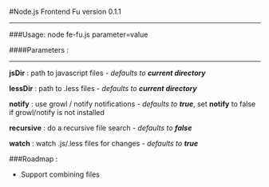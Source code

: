 #Node.js Frontend Fu version 0.1.1
***
###Usage: 
    node fe-fu.js parameter=value

####Parameters :
***

**jsDir** : path to javascript files - _defaults to **current directory**_

**lessDir** : path to .less files - _defaults to **current directory**_

**notify** : use growl / notify notifications - _defaults to **true**_, 
	set **notify** to false if growl/notify is not installed

**recursive** : do a recursive file search - _defaults to **false**_

**watch** : watch .js/.less files for changes	- _defaults to **true**_


###Roadmap :
* Support combining files
